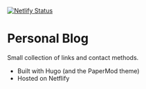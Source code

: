 [![Netlify Status](https://api.netlify.com/api/v1/badges/cdea1f0c-f8c8-4a7b-b577-ae20339b7cfe/deploy-status)](https://app.netlify.com/sites/nifty-brattain-1cefff/deploys)

# Personal Blog

Small collection of links and contact methods.

- Built with Hugo (and the PaperMod theme)
- Hosted on Netflify
